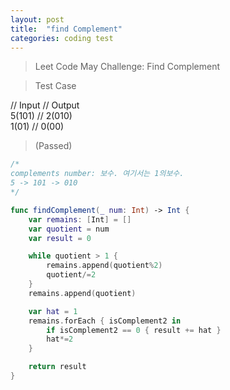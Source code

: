 ```yaml
---
layout: post
title:  "find Complement"
categories: coding test
---
```


> Leet Code May Challenge: Find Complement

> Test Case

// Input // Output  
5(101) // 2(010)  
1(01) // 0(00)    


> (Passed)

```swift
/*
complements number: 보수. 여기서는 1의보수.
5 -> 101 -> 010
*/

func findComplement(_ num: Int) -> Int {
    var remains: [Int] = []
    var quotient = num
    var result = 0

    while quotient > 1 {
        remains.append(quotient%2)
        quotient/=2
    }
    remains.append(quotient)

    var hat = 1
    remains.forEach { isComplement2 in
        if isComplement2 == 0 { result += hat }
        hat*=2
    }

    return result
}
```

